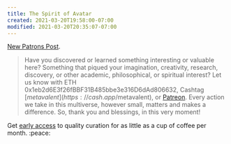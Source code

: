 ```yaml
---
title: The Spirit of Avatar
created: 2021-03-20T19:58:00-07:00
modified: 2021-03-20T20:35:07-07:00
---
```


[New Patrons Post](https://www.patreon.com/posts/48997274). 

> Have you discovered or learned something interesting or valuable here? Something that piqued your imagination, creativity, research, discovery, or other academic, philosophical, or spiritual interest? Let us know with ETH 0x1eb2d6E3f26fBBF31B485bbe3e316D6dAd806632, Cashtag [$metavalent](https://cash.app/$metavalent), or [Patreon](https://patreon.com/metavalent). Every action we take in this multiverse, however small, matters and makes a difference. So, thank you and blessings, in this very moment!

Get [early access](https://patreon.com/metavalent) to quality curation for as little as a cup of coffee per month. :peace: